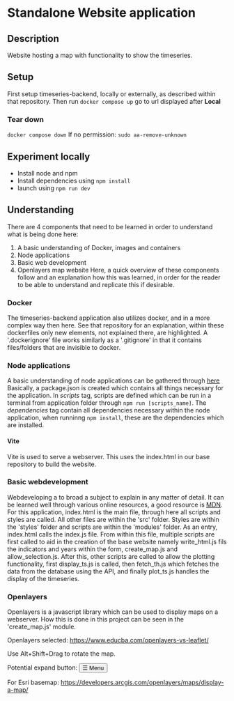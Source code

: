 # Standalone Website application
## Description
Website hosting a map with functionality to show the timeseries. 

## Setup 
First setup timeseries-backend, locally or externally, as described within that repository.
Then run `docker compose up`
go to url displayed after **Local**

### Tear down
`docker compose down`
If no permission: `sudo aa-remove-unknown`

## Experiment locally
- Install node and npm
- Install dependencies using `npm install`
- launch using `npm run dev`

## Understanding
There are 4 components that need to be learned in order to understand what is being done here:
1) A basic understanding of Docker, images and containers
2) Node applications
3) Basic web development
4) Openlayers map website
Here, a quick overview of these components follow and an explanation how this was learned, in order for the reader to be able to understand and replicate this if desirable.

### Docker
The timeseries-backend application also utilizes docker, and in a more complex way then here. See that repository for an explanation, within these dockerfiles only new elements, not explained there, are highlighted. A '.dockerignore' file works similarly as a '.gitignore' in that it contains files/folders that are invisible to docker.

### Node applications
A basic understanding of node applications can be gathered through [here]()
Basically, a package.json is created which contains all things necessary for the application. In *scripts* tag, scripts are defined which can be run in a terminal from application folder through `npm run [scripts_name]`. The *dependencies* tag contain all dependencies necessary within the node application, when runninng `npm install`, these are the dependencies which are installed. 

#### Vite
Vite is used to serve a webserver. This uses the index.html in our base repository to build the website. 

### Basic webdevelopment 
Webdeveloping a to broad a subject to explain in any matter of detail. It can be learned well through various online resources, a good resource is [MDN](https://developer.mozilla.org/en-US/). For this application, index.html is the main file, through here all scripts and styles are called. All other files are within the 'src' folder. Styles are within the 'styles' folder and scripts are within the 'modules' folder. As an entry, index.html calls the index.js file. From within this file, multiple scripts are first called to aid in the creation of the base website namely write_html.js fils the indicators and years within the form, create_map.js and allow_selection.js. After this, other scripts are called to allow the plotting functionality, first display_ts.js is called, then fetch_th.js which fetches the data from the database using the API, and finally plot_ts.js handles the display of the timeseries.

### Openlayers
Openlayers is a javascript library which can be used to display maps on a webserver. How this is done in this project can be seen in the 'create_map.js' module. 

Openlayers selected:
https://www.educba.com/openlayers-vs-leaflet/

Use Alt+Shift+Drag to rotate the map.

Potential expand button:
<button class="nav-toggle" aria-expanded="false">
  <span aria-hidden="true">☰</span> Menu
</button>


For Esri basemap: https://developers.arcgis.com/openlayers/maps/display-a-map/